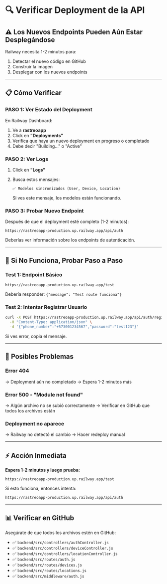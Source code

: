 # 🔍 Verificar Deployment de la API

## ⚠️ Los Nuevos Endpoints Pueden Aún Estar Desplegándose

Railway necesita 1-2 minutos para:
1. Detectar el nuevo código en GitHub
2. Construir la imagen
3. Desplegar con los nuevos endpoints

---

## 📋 Cómo Verificar

### PASO 1: Ver Estado del Deployment

En Railway Dashboard:
1. Ve a **rastreoapp**
2. Click en **"Deployments"**
3. Verifica que haya un nuevo deployment en progreso o completado
4. Debe decir "Building..." o "Active"

### PASO 2: Ver Logs

1. Click en **"Logs"**
2. Busca estos mensajes:
   ```
   ✅ Modelos sincronizados (User, Device, Location)
   ```
   
   Si ves este mensaje, los modelos están funcionando.

### PASO 3: Probar Nuevo Endpoint

Después de que el deployment esté completo (1-2 minutos):

```
https://rastreoapp-production.up.railway.app/api/auth
```

Deberías ver información sobre los endpoints de autenticación.

---

## 🧪 Si No Funciona, Probar Paso a Paso

### Test 1: Endpoint Básico
```
https://rastreoapp-production.up.railway.app/test
```
Debería responder: `{"message": "Test route funciona"}`

### Test 2: Intentar Registrar Usuario
```bash
curl -X POST https://rastreoapp-production.up.railway.app/api/auth/register \
  -H "Content-Type: application/json" \
  -d '{"phone_number":"+573001234567","password":"test123"}'
```

Si ves error, copia el mensaje.

---

## 🐛 Posibles Problemas

### Error 404
→ Deployment aún no completado
→ Espera 1-2 minutos más

### Error 500 - "Module not found"
→ Algún archivo no se subió correctamente
→ Verificar en GitHub que todos los archivos están

### Deployment no aparece
→ Railway no detectó el cambio
→ Hacer redeploy manual

---

## ⚡ Acción Inmediata

**Espera 1-2 minutos y luego prueba:**

```
https://rastreoapp-production.up.railway.app/test
```

Si esto funciona, entonces intenta:
```
https://rastreoapp-production.up.railway.app/api/auth
```

---

## 📊 Verificar en GitHub

Asegúrate de que todos los archivos estén en GitHub:
- ✅ `backend/src/controllers/authController.js`
- ✅ `backend/src/controllers/deviceController.js`
- ✅ `backend/src/controllers/locationController.js`
- ✅ `backend/src/routes/auth.js`
- ✅ `backend/src/routes/devices.js`
- ✅ `backend/src/routes/locations.js`
- ✅ `backend/src/middleware/auth.js`

